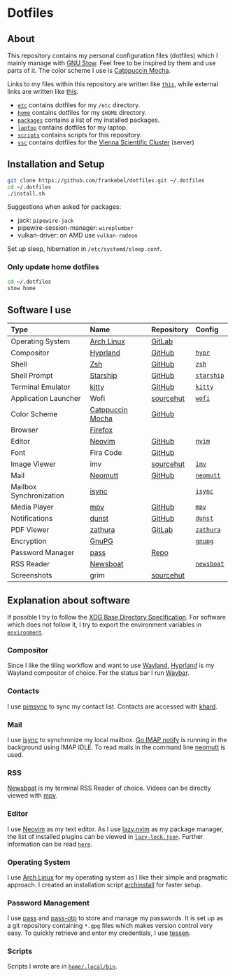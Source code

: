 # Dotfiles

## About

This repository contains my personal configuration files (dotfiles) which I
mainly manage with [GNU Stow](https://www.gnu.org/software/stow/).
Feel free to be inspired by them and use parts of it.
The color scheme I use is [Catppuccin Mocha](https://catppuccin.com).

Links to my files within this repository are written like [`this`](),
while external links are written like [this]().

- [`etc`](etc/) contains dotfiles for my `/etc` directory.
- [`home`](home/) contains dotfiles for my `$HOME` directory.
- [`packages`](packages/) contains a list of my installed packages.
- [`laptop`](laptop/) contains dotfiles for my laptop.
- [`scripts`](scripts/) contains scripts for this repository.
- [`vsc`](vsc/) contains dotfiles for the
  [Vienna Scientific Cluster](https://www.vsc.ac.at) (server)

## Installation and Setup

```sh
git clone https://github.com/frankebel/dotfiles.git ~/.dotfiles
cd ~/.dotfiles
./install.sh
```

Suggestions when asked for packages:

- jack: `pipewire-jack`
- pipewire-session-manager: `wireplumber`
- vulkan-driver: on AMD use `vulkan-radeon`

Set up sleep, hibernation in `/etc/systemd/sleep.conf`.

### Only update home dotfiles

```sh
cd ~/.dotfiles
stow home
```

## Software I use

| Type                    | Name                                                  | Repository                                       | Config                              |
| :---------------------- | :---------------------------------------------------- | :----------------------------------------------- | :---------------------------------- |
| Operating System        | [Arch Linux](https://archlinux.org/)                  | [GitLab](https://gitlab.archlinux.org/archlinux) |                                     |
| Compositor              | [Hyprland](https://hyprland.org)                      | [GitHub](https://github.com/hyprwm/Hyprland)     | [`hypr`](home/.config/hypr)         |
| Shell                   | [Zsh](https://www.zsh.org/)                           | [GitHub](https://github.com/zsh-users/zsh)       | [`zsh`](home/.config/zsh)           |
| Shell Prompt            | [Starship](https://starship.rs/)                      | [GitHub](https://github.com/starship/starship)   | [`starship`](home/.config/starship) |
| Terminal Emulator       | [kitty](https://sw.kovidgoyal.net/kitty/)             | [GitHub](https://github.com/kovidgoyal/kitty)    | [`kitty`](home/.config/kitty)       |
| Application Launcher    | Wofi                                                  | [sourcehut](https://hg.sr.ht/~scoopta/wofi)      | [`wofi`](home/.config/wofi)         |
| Color Scheme            | [Catppuccin Mocha](https://catppuccin.com)            | [GitHub](https://github.com/catppuccin)          |                                     |
| Browser                 | [Firefox](https://www.mozilla.org/en-US/firefox/new/) |                                                  |                                     |
| Editor                  | [Neovim](https://neovim.io/)                          | [GitHub](https://github.com/neovim/neovim)       | [`nvim`](home/.config/nvim)         |
| Font                    | Fira Code                                             | [GitHub](https://github.com/tonsky/FiraCode)     |                                     |
| Image Viewer            | imv                                                   | [sourcehut](https://sr.ht/~exec64/imv/)          | [`imv`](home/.config/imv)           |
| Mail                    | [Neomutt](https://neomutt.org/)                       | [GitHub](https://github.com/neomutt/neomutt)     | [`neomutt`](home/.config/neomutt)   |
| Mailbox Synchronization | [isync](https://isync.sourceforge.io/)                |                                                  | [`isync`](home/.config/isync)       |
| Media Player            | [mpv](https://mpv.io/)                                | [GitHub](https://github.com/mpv-player/mpv)      | [`mpv`](home/.config/mpv)           |
| Notifications           | [dunst](https://dunst-project.org/)                   | [GitHub](https://github.com/dunst-project/dunst) | [`dunst`](home/.config/dunst)       |
| PDF Viewer              | [zathura](https://pwmt.org/projects/zathura/)         | [GitLab](https://git.pwmt.org/pwmt/zathura)      | [`zathura`](home/.config/zathura)   |
| Encryption              | [GnuPG](https://gnupg.org/)                           |                                                  | [`gnupg`](home/.local/share/gnupg)  |
| Password Manager        | [pass](https://www.passwordstore.org/)                | [Repo](https://git.zx2c4.com/password-store/)    |                                     |
| RSS Reader              | [Newsboat](https://newsboat.org/)                     |                                                  | [`newsboat`](home/.config/newsboat) |
| Screenshots             | grim                                                  | [sourcehut](https://git.sr.ht/~emersion/grim)    |                                     |

## Explanation about software

If possible I try to follow the
[XDG Base Directory Specification](https://specifications.freedesktop.org/basedir-spec/basedir-spec-latest.html).
For software which does not follow it, I try to export the environment variables in
[`environment`](home/.config/shell/environment).

### Compositor

Since I like the tiling workflow and want to use [Wayland](https://wayland.freedesktop.org/),
[Hyprland](https://hyprland.org) is my Wayland compositor of choice.
For the status bar I run [Waybar](https://github.com/Alexays/Waybar).

### Contacts

I use [pimsync](https://pimsync.whynothugo.nl/) to sync my contact list.
Contacts are accessed with [khard](https://github.com/lucc/khard).

### Mail

I use [isync](https://isync.sourceforge.io/) to synchronize my local mailbox.
[Go IMAP notify](https://gitlab.com/shackra/goimapnotify) is running in the
background using IMAP IDLE.
To read mails in the command line [neomutt](https://neomutt.org/) is used.

### RSS

[Newsboat](https://newsboat.org/) is my terminal RSS Reader of choice.
Videos can be directly viewed with [mpv](https://mpv.io).

### Editor

I use [Neovim](https://neovim.io/) as my text editor.
As I use [lazy.nvim](https://github.com/folke/lazy.nvim) as my package manager,
the list of installed plugins can be viewed in
[`lazy-lock.json`](home/.config/nvim/lazy-lock.json).
Further information can be read [`here`](home/.config/nvim/README.md).

### Operating System

I use [Arch Linux](https://archlinux.org/) for my operating system as I like
their simple and pragmatic approach.
I created an installation script [archinstall](https://github.com/frankebel/archinstall)
for faster setup.

### Password Management

I use [pass](https://www.passwordstore.org/) and
[pass-otp](https://github.com/tadfisher/pass-otp) to store and manage my passwords.
It is set up as a git repository containing `*.gpg` files which makes version control very easy.
To quickly retrieve and enter my credentials, I use [tessen](https://github.com/ayushnix/tessen).

### Scripts

Scripts I wrote are in [`home/.local/bin`](home/.local/bin).
